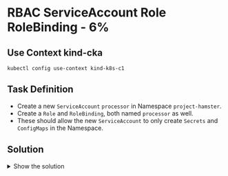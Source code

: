 # RBAC ServiceAccount Role RoleBinding - 6%

## Use Context kind-cka

```shell
kubectl config use-context kind-k8s-c1
```

## Task Definition

- Create a new `ServiceAccount` `processor` in Namespace `project-hamster`.
- Create a `Role` and `RoleBinding`, both named `processor` as well.
- These should allow the new `ServiceAccount` to only create `Secrets` and `ConfigMaps` in the Namespace.

## Solution

<details>
  <summary>Show the solution</summary>

### Create the project-hamster namespace

```shell
k create ns project-hamster
namespace/project-hamster created
```

### Create the ServiceAccount

```shell
k -n project-hamster create sa processor
serviceaccount/processor created
```

### Create a Role named processor

```shell
k -n project-hamster create role processor \
  --verb=create \
  --resource=secrets \
  --resource=configmap
role.rbac.authorization.k8s.io/processor created
```

### Create the RoleBinding

```shell
k -n project-hamster create rolebinding processor \
  --role processor \
  --serviceaccount project-hasmter:processor
rolebinding.rbac.authorization.k8s.io/processor created
```

### Validate the permissions


#### Get auth can-i examples

```shell
k auth can-i -h
```

#### Validate if the ServiceAccount can create secrets

```shell
k -n project-hamster auth can-i create secret \
  --as system:serviceaccount:project-hasmter:processor
yes
```

#### Validate if the ServiceAccount can create configmap

```shell
k -n project-hamster auth can-i create configmap \
  --as system:serviceaccount:project-hasmter:processor
yes
```

#### Validate if the ServiceAccount can create pod

```shell
k -n project-hamster auth can-i create pod \
  --as system:serviceaccount:project-hasmter:processor
no
```

### Validate if the ServiceAccount can delete secret

```shell
k -n project-hamster auth can-i delete secret \
  --as system:serviceaccount:project-hasmter:processor
no
```

#### Validate if the ServiceAccount can get configmap 

```shell
k -n project-hamster auth can-i get configmap \
  --as system:serviceaccount:project-hasmter:processor
no
```
</details>
